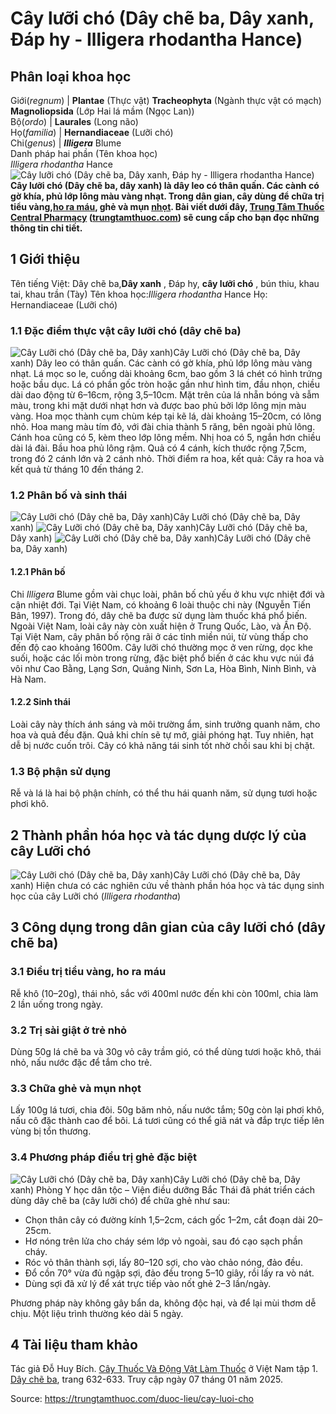 # Cây lưỡi chó (Dây chẽ ba, Dây xanh, Đáp hy - Illigera rhodantha Hance)

Phân loại khoa học  
---  
Giới(_regnum_) |  **Plantae** (Thực vật) **Tracheophyta** (Ngành thực vật có mạch) **Magnoliopsida** (Lớp Hai lá mầm (Ngọc Lan))  
Bộ(_ordo_) | **Laurales** (Long não)  
Họ(_familia_) | **Hernandiaceae** (Lưỡi chó)  
Chi(_genus_) | _**Illigera**_ Blume  
Danh pháp hai phần (Tên khoa học)  
_Illigera rhodantha_ Hance  
![Cây lưỡi chó \(Dây chẽ ba, Dây xanh, Đáp hy - Illigera rhodantha Hance\)](https://trungtamthuoc.com/images/others/day-che-ba-1-0106.jpg)
**Cây lưỡi chó (Dây chẽ ba, dây xanh) là dây leo có thân quấn. Các cành có gờ khía, phủ lớp lông màu vàng nhạt. Trong dân gian, cây dùng để chữa trị tiểu vàng,[ho ra máu](https://trungtamthuoc.com/bai-viet/ho-ra-mau "ho ra máu"), ghẻ và mụn [nhọt](https://trungtamthuoc.com/bai-viet/nhot "nhọt"). Bài viết dưới đây, [Trung Tâm Thuốc Central Pharmacy](https://trungtamthuoc.com/ "Trung Tâm Thuốc Central Pharmacy") ([trungtamthuoc.com](https://trungtamthuoc.com/ "trungtamthuoc.com")) sẽ cung cấp cho bạn đọc những thông tin chi tiết.**
##  1 Giới thiệu
Tên tiếng Việt: Dây chẽ ba,**Dây xanh** , Đáp hy, **cây lưỡi chó** , bún thiu, khau tai, khau trần (Tày)
Tên khoa học:_Illigera rhodantha_ Hance
Họ: Hernandiaceae (Lưỡi chó)
### 1.1 Đặc điểm thực vật cây lưỡi chó (dây chẽ ba)
![Cây Lưỡi chó \(Dây chẽ ba, Dây xanh\)](https://trungtamthuoc.com/images/item/day-che-ba-2.jpg)Cây Lưỡi chó (Dây chẽ ba, Dây xanh)
Dây leo có thân quấn. Các cành có gờ khía, phủ lớp lông màu vàng nhạt. Lá mọc so le, cuống dài khoảng 6cm, bao gồm 3 lá chét có hình trứng hoặc bầu dục. Lá có phần gốc tròn hoặc gần như hình tim, đầu nhọn, chiều dài dao động từ 6–16cm, rộng 3,5–10cm. Mặt trên của lá nhẵn bóng và sẫm màu, trong khi mặt dưới nhạt hơn và được bao phủ bởi lớp lông mịn màu vàng.
Hoa mọc thành cụm chùm kép tại kẽ lá, dài khoảng 15–20cm, có lông nhỏ. Hoa mang màu tím đỏ, với đài chia thành 5 răng, bên ngoài phủ lông. Cánh hoa cũng có 5, kèm theo lớp lông mềm. Nhị hoa có 5, ngắn hơn chiều dài lá đài. Bầu hoa phủ lông rậm.
Quả có 4 cánh, kích thước rộng 7,5cm, trong đó 2 cánh lớn và 2 cánh nhỏ.
Thời điểm ra hoa, kết quả: Cây ra hoa và kết quả từ tháng 10 đến tháng 2.
### 1.2 Phân bố và sinh thái
![Cây Lưỡi chó \(Dây chẽ ba, Dây xanh\)](https://trungtamthuoc.com/images/item/day-che-ba-6.jpg)Cây Lưỡi chó (Dây chẽ ba, Dây xanh)
![Cây Lưỡi chó \(Dây chẽ ba, Dây xanh\)](https://trungtamthuoc.com/images/item/day-che-ba-5.jpg)Cây Lưỡi chó (Dây chẽ ba, Dây xanh)
![Cây Lưỡi chó \(Dây chẽ ba, Dây xanh\)](https://trungtamthuoc.com/images/item/day-che-ba-3.jpg)Cây Lưỡi chó (Dây chẽ ba, Dây xanh)
#### 1.2.1 Phân bố
Chi _Illigera_ Blume gồm vài chục loài, phân bố chủ yếu ở khu vực nhiệt đới và cận nhiệt đới. Tại Việt Nam, có khoảng 6 loài thuộc chi này (Nguyễn Tiến Bân, 1997). Trong đó, dây chẽ ba được sử dụng làm thuốc khá phổ biến. Ngoài Việt Nam, loài cây này còn xuất hiện ở Trung Quốc, Lào, và Ấn Độ.
Tại Việt Nam, cây phân bố rộng rãi ở các tỉnh miền núi, từ vùng thấp cho đến độ cao khoảng 1600m. Cây lưỡi chó thường mọc ở ven rừng, dọc khe suối, hoặc các lối mòn trong rừng, đặc biệt phổ biến ở các khu vực núi đá vôi như Cao Bằng, Lạng Sơn, Quảng Ninh, Sơn La, Hòa Bình, Ninh Bình, và Hà Nam.
#### 1.2.2 Sinh thái
Loài cây này thích ánh sáng và môi trường ẩm, sinh trưởng quanh năm, cho hoa và quả đều đặn. Quả khi chín sẽ tự mở, giải phóng hạt. Tuy nhiên, hạt dễ bị nước cuốn trôi. Cây có khả năng tái sinh tốt nhờ chồi sau khi bị chặt.
### 1.3 Bộ phận sử dụng
Rễ và lá là hai bộ phận chính, có thể thu hái quanh năm, sử dụng tươi hoặc phơi khô.
##  2 Thành phần hóa học và tác dụng dược lý của cây Lưỡi chó
![Cây Lưỡi chó \(Dây chẽ ba, Dây xanh\)](https://trungtamthuoc.com/images/item/day-che-ba-4.jpg)Cây Lưỡi chó (Dây chẽ ba, Dây xanh)
Hiện chưa có các nghiên cứu về thành phần hóa học và tác dụng sinh học của cây Lưỡi chó (_Illigera rhodantha_)
##  3 Công dụng trong dân gian của cây lưỡi chó (dây chẽ ba)
### 3.1 Điều trị tiểu vàng, ho ra máu
Rễ khô (10–20g), thái nhỏ, sắc với 400ml nước đến khi còn 100ml, chia làm 2 lần uống trong ngày.
### 3.2 Trị sài giật ở trẻ nhỏ
Dùng 50g lá chẽ ba và 30g vỏ cây trầm gió, có thể dùng tươi hoặc khô, thái nhỏ, nấu nước đặc để tắm cho trẻ.
### 3.3 Chữa ghẻ và mụn nhọt
Lấy 100g lá tươi, chia đôi. 50g băm nhỏ, nấu nước tắm; 50g còn lại phơi khô, nấu cô đặc thành cao để bôi.
Lá tươi cũng có thể giã nát và đắp trực tiếp lên vùng bị tổn thương.
### 3.4 Phương pháp điều trị ghẻ đặc biệt
![Cây Lưỡi chó \(Dây chẽ ba, Dây xanh\)](https://trungtamthuoc.com/images/item/day-che-ba-7.jpg)Cây Lưỡi chó (Dây chẽ ba, Dây xanh)
Phòng Y học dân tộc – Viện điều dưỡng Bắc Thái đã phát triển cách dùng dây chẽ ba (cây lưỡi chó) để chữa ghẻ như sau:
  * Chọn thân cây có đường kính 1,5–2cm, cách gốc 1–2m, cắt đoạn dài 20–25cm.
  * Hơ nóng trên lửa cho cháy sém lớp vỏ ngoài, sau đó cạo sạch phần cháy.
  * Róc vỏ thân thành sợi, lấy 80–120 sợi, cho vào chảo nóng, đảo đều.
  * Đổ cồn 70° vừa đủ ngập sợi, đảo đều trong 5–10 giây, rồi lấy ra vò nát.
  * Dùng sợi đã xử lý để xát trực tiếp vào nốt ghẻ 2–3 lần/ngày.


Phương pháp này không gây bẩn da, không độc hại, và để lại mùi thơm dễ chịu. Một liệu trình thường kéo dài 5 ngày.
##  4 Tài liệu tham khảo 
Tác giả Đỗ Huy Bích. [Cây Thuốc Và Động Vật Làm Thuốc](https://trungtamthuoc.com/bai-viet/doc-online-va-tai-mien-phi-pdf-sach-cay-thuoc-va-dong-vat-lam-thuoc-o-viet-nam "Cây Thuốc Và Động Vật Làm Thuốc") ở Việt Nam tập 1. [Dây chẽ ba](https://trungtamthuoc.com/upload/pdf/cay-thuoc-va-dong-vat-lam-thuoc-tap-1-trungtamthuoc.com.pdf), trang 632-633. Truy cập ngày 07 tháng 01 năm 2025.


Source: https://trungtamthuoc.com/duoc-lieu/cay-luoi-cho